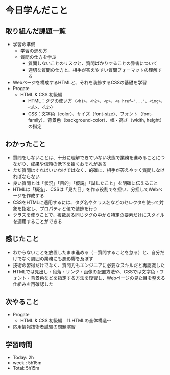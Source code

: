 # 今日学んだこと

## 取り組んだ課題一覧
- 学習の準備 
    - 学習の進め方
    - 質問の仕方を学ぶ
         -  質問しないことのリスクと、質問ばかりすることの弊害について
         -  適切な質問の仕方と、相手が答えやすい質問フォーマットの理解する         
- Webページを構成するHTMLと、それを装飾するCSSの基礎を学習
- Progate 
    - HTML & CSS 初級編
         -  HTML：タグの使い方（`<h1>`、`<h2>`、`<p>`、`<a href="..."`、`<img>`、`<ul>`、`<li>`）  
         -  CSS：文字色（color）、サイズ（font-size）、フォント（font-family）、背景色（background-color）、幅・高さ（width, height）の指定

## わかったこと
- 質問をしないことは、十分に理解できていない状態で業務を進めることにつながり、成果や信頼の低下を招くおそれがある
- ただ質問はすればいいわけではなく、的確に、相手が答えやすく質問しなければならない
- 良い質問とは「状況」「目的」「仮説」「試したこと」を明確に伝えること
- HTMLは「構造」、CSSは「見た目」を作る役割でを担い、分担してWebページを作成する
- CSSをHTMLに適用するには、タグ名やクラス名などのセレクタを使って対象を指定し、プロパティと値で装飾を行う
- クラスを使うことで、複数ある同じタグの中から特定の要素だけにスタイルを適用することができる

## 感じたこと
- わからないことを放置したまま進める（＝質問することを怠る）と、自分だけでなく周囲の業務にも悪影響を及ぼす
- 技術の習得だけでなく、質問力もエンジニアに必要なスキルだと再認識した
- HTMLでは見出し・段落・リンク・画像の配置方法や、CSSでは文字色・フォント・背景色などを指定する方法を復習し、Webページの見た目を整える仕組みを再確認した
## 次やること
- Progate
    - HTML & CSS 初級編　11.HTMLの全体構造～
- 応用情報技術者試験の問題演習

## 学習時間
- Today: 2h
- week : 5h15m
- Total: 5h15m